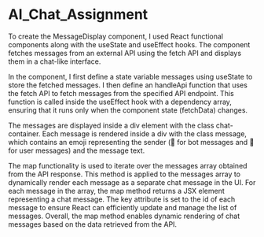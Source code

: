 # AI_Chat_Assignment

To create the MessageDisplay component, I used React functional components along with the useState and useEffect hooks. The component fetches messages from an external API using the fetch API and displays them in a chat-like interface.

In the component, I first define a state variable messages using useState to store the fetched messages. I then define an handleApi function that uses the fetch API to fetch messages from the specified API endpoint. This function is called inside the useEffect hook with a dependency array, ensuring that it runs only  when the component state (fetchData) changes.

The messages are displayed inside a div element with the class chat-container. Each message is rendered inside a div with the class message, which contains an emoji representing the sender (🤖 for bot messages and 👦 for user messages) and the message text. 

The map functionality is used to iterate over the messages array obtained from the API response. This method is applied to the messages array to dynamically render each message as a separate chat message in the UI. For each message in the array, the map method returns a JSX element representing a chat message. The key attribute is set to the id of each message to ensure React can efficiently update and manage the list of messages. Overall, the map method enables dynamic rendering of chat messages based on the data retrieved from the API.
